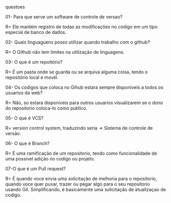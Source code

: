 questoes

01- Para que serve um software de controle de versao?

R= Ele mantém registro de todas as modificações no código em um tipo especial de banco de dados.



02- Quais linguaguens posso utilizar quando trabalho com o github?

R= O Github não tem limites na utilização de linguagens.


03- O que é um repoitório?

R= É um pasta onde se guarda ou se arquiva alguma coisa, tendo o repositório local e movél.


04- Os codigos que coloca no Gihub estara sempre disponiveis a todos os usuarios da web?

R= Não, so estara disponiveis para outros usuarios visualizarem se o dono do repositorio coloca-lo como publico.


05- O que é VCS?

R=  version control system, traduzindo seria -> Sistema de controle de versão.


06- O que é Branch?

R= É uma ramificação de um repositorio, tendo como funcionalidade de uma possivel adição no codigo ou projeto.


07-O que é um Pull request?

R= É quando voce envia uma solicitação de melhoria para o repositorio, quando voce quer puxar, trazer ou pegar algo para o seu repositorio usando Git. Simplificando, é basicamente uma solicitação de atualizaçao de codigo.


